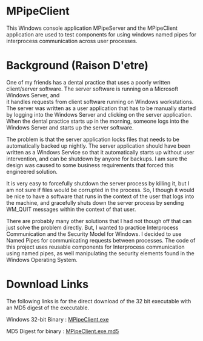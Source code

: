 # MPipeClient
This Windows console application MPipeServer and the MPipeClient application are 
used to test components for using windows named pipes for interprocess 
communication across user processes.

# Background   (Raison D'etre)
One of my friends has a dental practice that uses a poorly written client/server 
software.  The server software is running on a Microsoft Windows Server, and  
it handles requests from client software running on Windows workstations.  The 
server was written as a user application that has to be manually started by 
logging into the Windows Server and clicking on the server application.  When 
the dental practice starts up in the morning, someone logs into the Windows 
Server and starts up the server software. 

The problem is that the server application locks files that needs to be 
automatically backed up nightly.  The server application should have been
written as a Windows Service so that it automatically starts up without user
intervention, and can be shutdown by anyone for backups.  I am sure the design
was caused to some business requirements that forced this engineered solution.

It is very easy to forcefully shutdown the server process by killing it, but 
I am not sure if files would be corrupted in the process. So, I though it would 
be nice to have a software that runs in the context of the user that logs 
into the machine, and gracefully shuts down the server process by sending 
WM_QUIT messages within the context of that user.  

There are probably many other solutions that I had not though off that can just 
solve the problem directly.  But, I wanted to practice Interprocess Communication 
and the Security Model for Windows.  I decided to use Named Pipes for 
communicating requests between processes.  The code of this project uses 
reusable components for Interprocess communication using named pipes, as 
well manipulating the security elements found in the Windows Operating System.

# Download Links 

The following links is for the direct download of the 32 bit executable with
an MD5 digest of the executable.

Windows 32-bit Binary : [MPipeClient.exe](bin/MPipeClient.exe)

MD5 Digest for binary : [MPipeClient.exe.md5](bin/MPipeClient.exe.md5)


         

